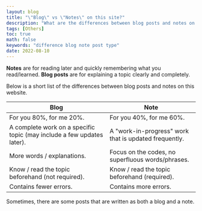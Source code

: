 ```yaml
---
layout: blog
title: "\"Blog\" vs \"Notes\" on this site?"
description: "What are the differences between blog posts and notes on this site?"
tags: [Others]
toc: true
math: false
keywords: "difference blog note post type"
date: 2022-08-10
---
```


**Notes** are for reading later and quickly remembering what you read/learned. **Blog posts** are for explaining a topic clearly and completely.

Below is a short list of the differences between blog posts and notes on this website.

| Blog                                                         | Note                                                  |
| ------------------------------------------------------------ | ----------------------------------------------------- |
| For you 80%, for me 20%.                                     | For you 40%, for me 60%.                              |
| A complete work on a specific topic (may include a few updates later). | A "work-in-progress" work that is updated frequently. |
| More words / explanations.                                   | Focus on the codes, no superfluous words/phrases.     |
| Know / read the topic beforehand (not required).             | Know / read the topic beforehand (required).          |
| Contains fewer errors.                                       | Contains more errors.                                 |

Sometimes, there are some posts that are written as both a blog and a note.
